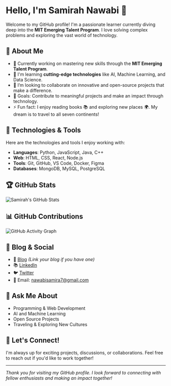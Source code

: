 # Hello, I'm Samirah Nawabi 👋

Welcome to my GitHub profile! I'm a passionate learner currently diving deep into the **MIT Emerging Talent Program**. I love solving complex problems and exploring the vast world of technology. 

## 🚀 About Me

- 🔭 Currently working on mastering new skills through the **MIT Emerging Talent Program**.
- 🌱 I'm learning **cutting-edge technologies** like AI, Machine Learning, and Data Science.
- 👯 I’m looking to collaborate on innovative and open-source projects that make a difference.
- 🥅 Goals: Contribute to meaningful projects and make an impact through technology.
- ⚡ Fun fact: I enjoy reading books 📚 and exploring new places 🌍. My dream is to travel to all seven continents!

## 🔧 Technologies & Tools

Here are the technologies and tools I enjoy working with:

- **Languages**: Python, JavaScript, Java, C++
- **Web**: HTML, CSS, React, Node.js
- **Tools**: Git, GitHub, VS Code, Docker, Figma
- **Databases**: MongoDB, MySQL, PostgreSQL

## 🏆 GitHub Stats

![Samirah's GitHub Stats](https://github-readme-stats.vercel.app/api?username=samirahnawabi&show_icons=true&count_private=true&hide=prs&theme=radical)

## 📊 GitHub Contributions

![GitHub Activity Graph](https://activity-graph.herokuapp.com/graph?username=samirahnawabi&theme=github)

## 📝 Blog & Social

- 📝 [Blog](https://your-blog.com) *(Link your blog if you have one)*
- 📚 [LinkedIn](https://linkedin.com/in/samirahnawabi)
- 🐦 [Twitter](https://twitter.com/samiranawabi)
- 📧 Email: [nawabisamira7@gmail.com](mailto:nawabisamira7@gmail.com)

## 💬 Ask Me About

- Programming & Web Development
- AI and Machine Learning
- Open Source Projects
- Traveling & Exploring New Cultures

## 🤝 Let's Connect!

I'm always up for exciting projects, discussions, or collaborations. Feel free to reach out if you'd like to work together!

---

*Thank you for visiting my GitHub profile. I look forward to connecting with fellow enthusiasts and making an impact together!*
